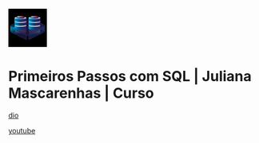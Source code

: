 ![alt text](image.png)

# Primeiros Passos com SQL | Juliana Mascarenhas | Curso

[dio](https://web.dio.me/course/6eb0438c-f90b-4a82-9fc5-c40185406163/learning/90d5bb66-dd52-4ea6-811e-f341ff190816)

[youtube](https://www.youtube.com/playlist?list=PLUFkgDlXfnjsclPC6rQlg0aF4i_MULb4l)
